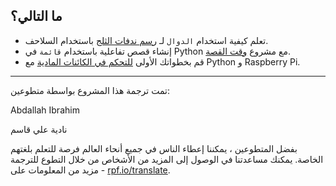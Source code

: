 ## ما التالي؟

- تعلم كيفية استخدام `الدوال` لـ [رسم ندفات الثلج](https://projects.raspberrypi.org/ar-SA/projects/turtle-snowflakes/) باستخدام السلاحف. 
- إنشاء قصص تفاعلية باستخدام `قائمة` في Python مع مشروع [وقت القصة](https://projects.raspberrypi.org/ar-SA/projects/storytime/). 
- قم بخطواتك الأولى [للتحكم في الكائنات المادية](https://projects.raspberrypi.org/ar-SA/projects/physical-computing) مع Python و Raspberry Pi.


***
تمت ترجمة هذا المشروع بواسطة متطوعين:

Abdallah Ibrahim

نادية علي قاسم

بفضل المتطوعين ، يمكننا إعطاء الناس في جميع أنحاء العالم فرصة للتعلم بلغتهم الخاصة. يمكنك مساعدتنا في الوصول إلى المزيد من الأشخاص من خلال التطوع للترجمة - مزيد من المعلومات على [rpf.io/translate](https://rpf.io/translate).